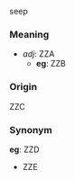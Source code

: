 seep
### Meaning
+ _adj_: ZZA
    + __eg__: ZZB

### Origin

ZZC

### Synonym

__eg__: ZZD

+ ZZE


